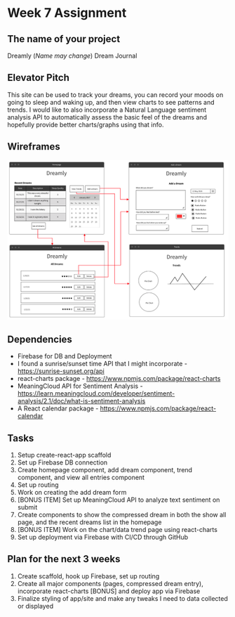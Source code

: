 # Week 7 Assignment

## The name of your project
Dreamly (*Name may change*) Dream Journal

## Elevator Pitch
This site can be used to track your dreams, you can record your moods on going to sleep and waking up, and then view charts to see patterns and trends. I would like to also incorporate a Natural Language sentiment analysis API to automatically assess the basic feel of the dreams and hopefully provide better charts/graphs using that info.

## Wireframes
![Wireframe](./wireframe.png)

## Dependencies
* Firebase for DB and Deployment
* I found a sunrise/sunset time API that I might incorporate - https://sunrise-sunset.org/api
* react-charts package - https://www.npmjs.com/package/react-charts
* MeaningCloud API for Sentiment Analysis - https://learn.meaningcloud.com/developer/sentiment-analysis/2.1/doc/what-is-sentiment-analysis
* A React calendar package - https://www.npmjs.com/package/react-calendar

## Tasks
1. Setup create-react-app scaffold
2. Set up Firebase DB connection
3. Create homepage component, add dream component, trend component, and view all entries component
4. Set up routing
5. Work on creating the add dream form
6. [BONUS ITEM] Set up MeaningCloud API to analyze text sentiment on submit
7. Create components to show the compressed dream in both the show all page, and the recent dreams list in the homepage
8. [BONUS ITEM] Work on the chart/data trend page using react-charts
9. Set up deployment via Firebase with CI/CD through GitHub

## Plan for the next 3 weeks
1. Create scaffold, hook up Firebase, set up routing
2. Create all major components (pages, compressed dream entry), incorporate react-charts [BONUS] and deploy app via Firebase
3. Finalize styling of app/site and make any tweaks I need to data collected or displayed